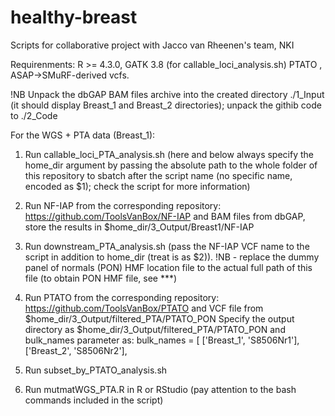 # healthy-breast
Scripts for collaborative project with Jacco van Rheenen's team, NKI

Requirenments: R >= 4.3.0, GATK 3.8 (for callable_loci_analysis.sh) PTATO , ASAP->SMuRF-derived vcfs.

!NB Unpack the dbGAP BAM files archive into the created directory ./1_Input (it should display Breast_1 and Breast_2 directories); unpack the githib code to ./2_Code

For the WGS + PTA data (Breast_1):

1. Run callable_loci_PTA_analysis.sh (here and below always specify the home_dir argument by passing the absolute path to the whole folder of this repository to sbatch after the script name (no specific name, encoded as $1); check the script for more information)
2. Run NF-IAP from the corresponding repository: https://github.com/ToolsVanBox/NF-IAP and BAM files from dbGAP, store the results in $home_dir/3_Output/Breast1/NF-IAP
3. Run downstream_PTA_analysis.sh (pass the NF-IAP VCF name to the script in addition to home_dir (treat is as $2)). !NB - replace the dummy panel of normals (PON) HMF location file to the actual full path of this file (to obtain PON HMF file, see ***)
4. Run PTATO from the corresponding repository: https://github.com/ToolsVanBox/PTATO and VCF file from $home_dir/3_Output/filtered_PTA/PTATO_PON
   Specify the output directory as $home_dir/3_Output/filtered_PTA/PTATO_PON and bulk_names parameter as:
   bulk_names = [
    ['Breast_1', 'S8506Nr1'],
    ['Breast_2', 'S8506Nr2'],
   
5. Run subset_by_PTATO_analysis.sh
6. Run mutmatWGS_PTA.R in R or RStudio (pay attention to the bash commands included in the script)
